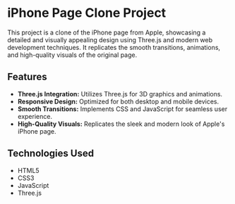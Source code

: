 # iPhone Page Clone Project

This project is a clone of the iPhone page from Apple, showcasing a detailed and visually appealing design using Three.js and modern web development techniques. It replicates the smooth transitions, animations, and high-quality visuals of the original page.

## Features

- **Three.js Integration:** Utilizes Three.js for 3D graphics and animations.
- **Responsive Design:** Optimized for both desktop and mobile devices.
- **Smooth Transitions:** Implements CSS and JavaScript for seamless user experience.
- **High-Quality Visuals:** Replicates the sleek and modern look of Apple's iPhone page.

## Technologies Used

- HTML5
- CSS3
- JavaScript
- Three.js
